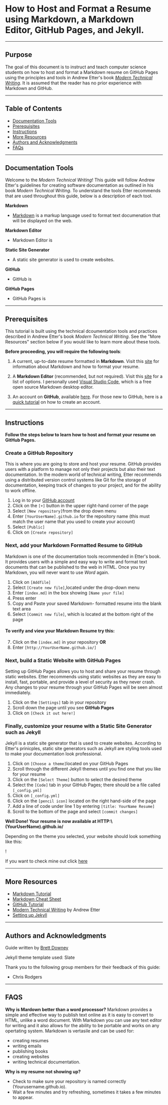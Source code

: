 # **How to Host and Format a Resume using Markdown, a Markdown Editor, GitHub Pages, and Jekyll.**
---

## **Purpose**  
The goal of this document is to instruct and teach computer science students on how to host and format a Markdown resume on GitHub Pages using the principles and tools in Andrew Etter's book [*Modern Technical Writing*](https://www.amazon.ca/Modern-Technical-Writing-Introduction-Documentation-ebook/dp/B01A2QL9SS). It is assumed that the reader has no prior experience with Markdown and GitHub. 

---
## **Table of Contents**
- [Documentation Tools](#documentation-tools)
- [Prerequisites](#prerequisites)
- [Instructions](#instructions)
- [More Resources](#more-resources)
- [Authors and Acknowledgments](authors-and-acknowledgments)
- [FAQs](faqs)
---
## **Documentation Tools**
Welcome to the *Modern Technical Writing*! This guide will follow Andrew Etter's guidelines for creating software documentation as outlined in his book *Modern Technical Writing*. To understand the tools Etter recommends that are used throughout this guide, below is a description of each tool.   
 
 **Markdown**

 - [Markdown](https://www.markdownguide.org/getting-started/) is a markup language used to format text documenation that will be displayed on the web. 
 
 **Markdown Editor**

 - Markdown Editor is 

 **Static Site Generator**

 - A static site generator is used to create websites.  

 **GitHub**

 - GitHub is  

 **GitHub Pages**

 - GitHub Pages is 


 ---

## **Prerequisites**

This tutorial is built using the technical dcoumentation tools and practices described in Andrew Etter's book *Modern Technical Writing*. See the "More Resources" section below if you would like to learn more about these tools. 

 **Before proceeding, you will require the following tools**:
1. A current, up-to-date resume formatted in **Markdown**. Visit this [site](https://www.markdownguide.org/getting-started/) for information about Markdown and how to format your resume.  
    
2.  A **Markdown Editor** (recommended, but not required). Visit this [site](https://www.oberlo.ca/blog/markdown-editors) for a list of options. I personally used [Visual Studio Code](https://code.visualstudio.com/), which is a free open source Markdown desktop editor. 

3. An account on **GitHub**, available [here](https://github.com/login?return_to=https%3A%2F%2Fgithub.com%2Fnew). For those new to GitHub, here is a [quick tutorial](https://www.wikihow.com/Create-an-Account-on-GitHub) on how to create an account.
 
---

## Instructions

**Follow the steps below to learn how to host and format your resume on GitHub Pages.**

### Create a GitHub Repository
This is where you are going to store and host your resume. GitHub provides users with a platform to manage not only their projects but also their text documentation. In the modern world of technical writing, Etter recommends using a distributed version control systems like Git for the storage of documentation, keeping track of changes to your project, and for the ability to work offline. 
1. Log in to your [GitHub account](https://github.com/login)
2. Click on the `[+]` button in the upper right-hand corner of the page 
3. Select `[New repository]`from the drop down menu
4. Enter `[YourUserName].github.io` for the repository name (this must match the user name that you used to create your account)
5. Select `[Public]`
6. Click on `[Create repository]`

### Next, add your Markdown Formatted Resume to GitHub
Markdown is one of the documentation tools recommended in Etter's book. It provides users with a simple and easy way to write and format text documents that can be published to the web in HTML. Once you try Markdown, you will never want to use *Word* again. 
1. Click on `[Addfile]`
2. Select `[Create new file]`,located under the drop-down menu
3. Enter `[index.md]` in the box showing `[Name your file]`
4. Press enter
5. Copy and Paste your saved Markdown- formatted resume into the blank text area
6. Select `[Commit new file]`, which is located at the bottom right of the page
#### To verify and view your Markdown Resume try this:
7. Click on the `[index.md]` in your repository **OR**
8. Enter `[http://YourUserName.github.io/]`

### Next, build a Static Website with GitHub Pages
Setting up GitHub Pages allows you to  host and share your resume through static websites. Etter recommends using static websites as they are easy to install, fast, portable, and provide a level of security as they never crash. Any changes to your resume through your GitHub Pages will be seen almost immediately.  
1. Click on the `[Settings]` tab in your repository
2. Scroll down the page until you see **GitHub Pages**
3. Click on `[Check it out here!]`

### Finally, customize your resume with a **Static Site Generator** such as Jekyll 
Jekyll is a static site generator that is used to create websites. According to Etter's prinicples, static site generators such as Jekyll are styling tools used to make your documentation look professional.     
1. Click on `[Choose a theme]`located on your GitHub Pages
2. Scroll through the different Jekyll themes until you find one that you like for your resume
3. Click on the `[Select Theme]` button to select the desired theme
4. Select the `[Code]` tab in your GitHub Pages; there should be a file called `[_config.yml]`
5. Click on `[_config.yml]`
6. Click on the `[pencil icon]` located on the right hand-side of the page
7. Add a line of code under line 1 by entering `[title: YourName Resume]`
8. Scroll to the bottom of the page and select `[commit changes]`

**Well Done! Your resume is now available at HTTP:\\(YourUserName).github.io/**

Depending on the theme you selected, your website should look something like this:

! [](https://imgur.com/a/6AZe3d5)

If you want to check mine out click [here]( https://brettdowney.github.io/)

---

## More Resources
- [Markdown Tutorial](https://www.markdowntutorial.com/)
- [Markdown Cheat Sheet](https://www.markdownguide.org/cheat-sheet
)
- [GitHub Tutorial](https://docs.github.com/en/get-started/quickstart/hello-world)
- [Modern Technical Writing](https://www.amazon.ca/Modern-Technical-Writing-Introduction-Documentation-ebook/dp/B01A2QL9SS) by Andrew Etter
- [Setting up Jekyll](https://programminghistorian.org/en/lessons/building-static-sites-with-jekyll-github-pages#setting-up-jekyll-)
---


## Authors and Acknowledgments
Guide written by [Brett Downey](https://github.com/brettdowney/brettdowney.github.io)

Jekyll theme template used: Slate

Thank you to the following group members for their feedback of this guide:

- Chris Rodgers
---


## FAQS
**Why is Mardown better than a word processor?**
 Markdown provides a simple and effective way to publish text online as it is easy to convert to HTML, unlike a word document. With Markdown you can use any text editor for writing and it also allows for the ability to be portable and works on any opertating system. Markdown is vertasile and can be used for: 
 - creating resumes
 - writing emails
 - publishing books
 - creating websites
 - writing technical documentation. 

 **Why is my resume not showing up?**
  - Check to make sure your repository is named correctly (Yourusername.github.io). 
 - Wait a few minutes and try refreshing, sometimes it takes a few minutes to appear.  
